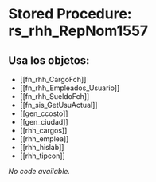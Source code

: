 # Stored Procedure: rs_rhh_RepNom1557

## Usa los objetos:
- [[fn_rhh_CargoFch]]
- [[fn_rhh_Empleados_Usuario]]
- [[fn_rhh_SueldoFch]]
- [[fn_sis_GetUsuActual]]
- [[gen_ccosto]]
- [[gen_ciudad]]
- [[rhh_cargos]]
- [[rhh_emplea]]
- [[rhh_hislab]]
- [[rhh_tipcon]]

*No code available.*
